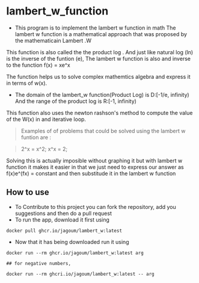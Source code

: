 # lambert_w_function

- This program is to implement the lambert w function in math
The lambert w function is a mathematical approach that was proposed by the mathematicain Lambert .W

This function is also called the the product log . And just like natural log (ln) is the inverse of the funtion (e), The lambert w function is also and inverse to the function f(x) = xe^x

The function helps us to solve complex mathemtics algebra and express it in terms of w(x).

- The domain of the lambert_w function(Product Log) is D:[-1/e, infinity)
And the range of the product log is R:[-1, infinity)

This function also uses the newton rashson's method to compute the value of the W(x) in and iterative loop.

> Examples of of problems that could be solved using the lambert w funtion are :

> 2^x = x^2;
x^x = 2;

 Solving this is actually imposible without graphing it but with lambert w function it makes it easier in that we just need to express our answer as f(x)e^(fx) = constant and then substitude it in the lambert w function

 ## How to use

 - To Contribute to this project you can fork the repository, add you suggestions and then do a pull request
 - To run the app, download it first using 
 ```
 docker pull ghcr.io/jagoum/lambert_w:latest
 ```

 -  Now that it has being downloaded run it using 
 ```
 docker run --rm ghcr.io/jagoum/lambert_w:latest arg
 
 ## for negative numbers, 

 docker run --rm ghcri.io/jagoum/lambert_w:latest -- arg

 ``` 
